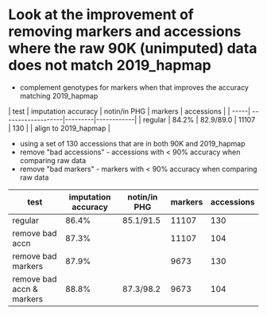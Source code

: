 # Look at the improvement of removing markers and accessions where the raw 90K (unimputed) data does not match 2019_hapmap

- complement genotypes for markers when that improves the accuracy matching 2019_hapmap

| test | imputation accuracy | notin/in PHG | markers | accessions |
| -----| -------------------|---------|------------|
| regular | 84.2% | 82.9/89.0 | 11107 | 130 |
| align to 2019_hapmap | 

- using a set of 130 accessions that are in both 90K and 2019_hapmap
- remove "bad accessions" - accessions with < 90% accuracy when comparing raw data
- remove "bad markers" - markers with < 90% accuracy when comparing raw data

| test | imputation accuracy | notin/in PHG | markers | accessions|
|------| --------------------| -------------|---------| ----------|
| regular | 86.4% | 85.1/91.5  | 11107 | 130                                 |
| remove bad accn | 87.3% |    | 11107 | 104 |
| remove bad markers | 87.9% | | 9673 | 130                       |
| remove bad accn & markers | 88.8% | 87.3/98.2 | 9673 | 104      |
